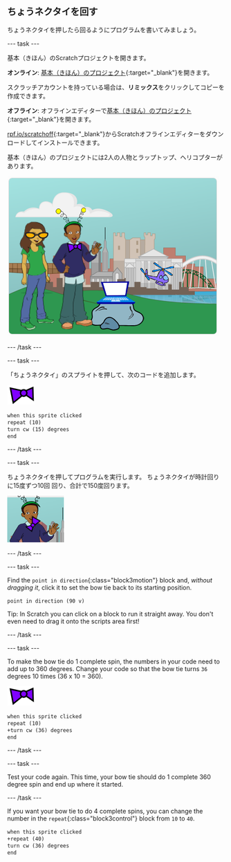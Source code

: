 ## ちょうネクタイを回す

ちょうネクタイを押したら回るようにプログラムを書いてみましょう。

--- task ---

基本（きほん）のScratchプロジェクトを開きます。

**オンライン**: [基本（きほん）のプロジェクト](http://rpf.io/tech-toys-on){:target="_blank"}を開きます。

スクラッチアカウントを持っている場合は、**リミックス**をクリックしてコピーを作成できます。

**オフライン**: オフラインエディターで[基本（きほん）のプロジェクト](http://rpf.io/p/en/tech-toys-go){:target="_blank"}を開きます。

[rpf.io/scratchoff](http://rpf.io/scratchoff){:target="_blank"}からScratchオフラインエディターをダウンロードしてインストールできます。

基本（きほん）のプロジェクトには2人の人物とラップトップ、ヘリコプターがあります。

![基本（きほん）のプロジェクト](images/toys-starter.png)

--- /task ---

--- task ---

「ちょうネクタイ」のスプライトを押して、次のコードを追加します。

![ちょうネクタイのスプライト](images/bowtie-sprite.png)

```blocks3
when this sprite clicked
repeat (10)
turn cw (15) degrees
end
```

--- /task ---


--- task ---

ちょうネクタイを押してプログラムを実行します。 ちょうネクタイが時計回りに15度ずつ10回 回り、合計で150度回ります。

![150度回ったちょうネクタイ](images/toys-bowtie-test.png)

--- /task ---

--- task ---

Find the `point in direction`{:class="block3motion"} block and, _without dragging it_, click it to set the bow tie back to its starting position.

```blocks3
point in direction (90 v)
```

Tip: In Scratch you can click on a block to run it straight away. You don't even need to drag it onto the scripts area first!

--- /task ---

--- task ---

To make the bow tie do 1 complete spin, the numbers in your code need to add up to 360 degrees. Change your code so that the bow tie turns `36` degrees 10 times (36 x 10 = 360).

![bowtie sprite](images/bowtie-sprite.png)

```blocks3
when this sprite clicked
repeat (10)
+turn cw (36) degrees
end
```

--- /task ---

--- task ---

Test your code again. This time, your bow tie should do 1 complete 360 degree spin and end up where it started.

--- /task ---

If you want your bow tie to do 4 complete spins, you can change the number in the `repeat`{:class="block3control"} block from `10` to `40`.

```blocks3
when this sprite clicked
+repeat (40)
turn cw (36) degrees
end
```
